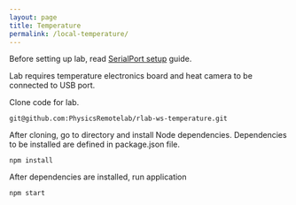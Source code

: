```yaml
---
layout: page
title: Temperature
permalink: /local-temperature/
---
```


Before setting up lab, read [SerialPort setup](/documentation/local-serialport/) guide. 

Lab requires temperature electronics board and heat camera to be connected to USB port.

Clone code for lab.
```
git@github.com:PhysicsRemotelab/rlab-ws-temperature.git
```

After cloning, go to directory and install Node dependencies. Dependencies to be installed are defined in package.json file.
```
npm install
```

After dependencies are installed, run application
```
npm start
```
